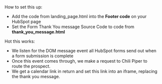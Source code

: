 How to set this up:
* Add the code from landing_page.html into the **Footer code** on your HubSpot page
* Set the Form Thank You message Source Code to code from **thank_you_message.html**

Hot this works:
* We listen for the DOM message event all HubSpot forms send out when a form submission is complete
* Once this event comes through, we make a request to Chili Piper to route the prospect.
* We get a calendar link in return and set this link into an iframe, replacing the thank you message. 